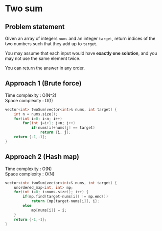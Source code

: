 # Two sum

## Problem statement

Given an array of integers `nums` and an integer `target`, return indices of the two numbers such that they add up to `target`.

You may assume that each input would have **exactly one solution**, and you may not use the same element twice.

You can return the answer in any order.

## Approach 1 (Brute force)

Time complexity : O(N^2)  
Space complexity : O(1)

```cpp
vector<int> twoSum(vector<int>& nums, int target) {
    int n = nums.size();
    for(int i=0; i<n; i++)
        for(int j=i+1; j<n; j++)
            if(nums[i]+nums[j] == target)
                return {i, j};
    return {-1,-1};
}
```

## Approach 2 (Hash map)

Time complexity : O(N)  
Space complexity : O(N)

```cpp
vector<int> twoSum(vector<int>& nums, int target) {
    unordered_map<int, int> mp;
    for(int i=0; i<nums.size(); i++) {
        if(mp.find(target-nums[i]) != mp.end())
            return {mp[target-nums[i]], i};
        else
            mp[nums[i]] = i;
    }
    return {-1,-1};
}
```
